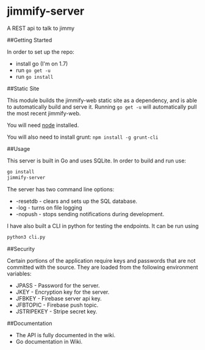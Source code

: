 # jimmify-server
A REST api to talk to jimmy

##Getting Started

In order to set up the repo:
* install go (I'm on 1.7)
* run ```go get -u```
* run ```go install```

##Static Site

This module builds the jimmify-web static site as a dependency, and is able to automatically build and serve it. Running ```go get -u``` will automatically pull the most recent jimmify-web.  

You will need [node](https://nodejs.org/en/) installed.

You will also need to install grunt: ```npm install -g grunt-cli```

##Usage

This server is built in Go and uses SQLite. In order to build and run use:

```bash
go install
jimmify-server
```

The server has two command line options:
* -resetdb - clears and sets up the SQL database.
* -log - turns on file logging
* -nopush - stops sending notifications during development.

I have also built a CLI in python for testing the endpoints. It can be run using

```bash
python3 cli.py
```

##Security

Certain portions of the application require keys and passwords that are not committed with the source. They are loaded from the following environment variables:

* JPASS - Password for the server.
* JKEY - Encryption key for the server.
* JFBKEY - Firebase server api key.
* JFBTOPIC - Firebase push topic.
* JSTRIPEKEY - Stripe secret key.

##Documentation
* The API is fully documented in the wiki.
* Go documentation in Wiki.
